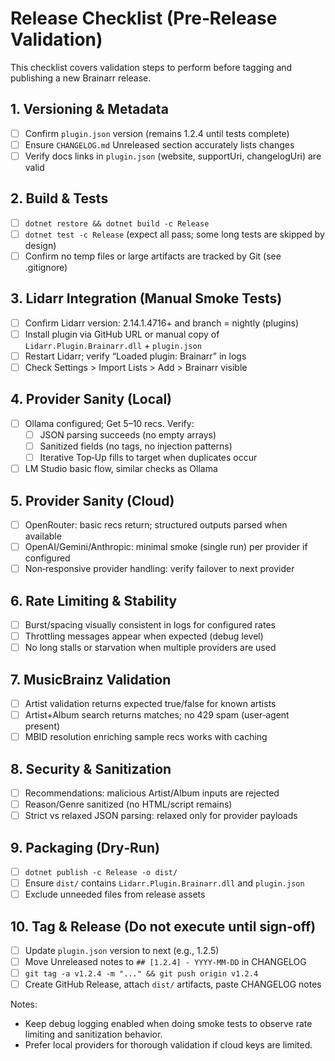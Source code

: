 # Release Checklist (Pre‑Release Validation)

This checklist covers validation steps to perform before tagging and publishing a new Brainarr release.

## 1. Versioning & Metadata

- [ ] Confirm `plugin.json` version (remains 1.2.4 until tests complete)
- [ ] Ensure `CHANGELOG.md` Unreleased section accurately lists changes
- [ ] Verify docs links in `plugin.json` (website, supportUri, changelogUri) are valid

## 2. Build & Tests

- [ ] `dotnet restore && dotnet build -c Release`
- [ ] `dotnet test -c Release` (expect all pass; some long tests are skipped by design)
- [ ] Confirm no temp files or large artifacts are tracked by Git (see .gitignore)

## 3. Lidarr Integration (Manual Smoke Tests)

- [ ] Confirm Lidarr version: 2.14.1.4716+ and branch = nightly (plugins)
- [ ] Install plugin via GitHub URL or manual copy of `Lidarr.Plugin.Brainarr.dll` + `plugin.json`
- [ ] Restart Lidarr; verify “Loaded plugin: Brainarr” in logs
- [ ] Check Settings > Import Lists > Add > Brainarr visible

## 4. Provider Sanity (Local)

- [ ] Ollama configured; Get 5–10 recs. Verify:
  - [ ] JSON parsing succeeds (no empty arrays)
  - [ ] Sanitized fields (no tags, no injection patterns)
  - [ ] Iterative Top‑Up fills to target when duplicates occur
- [ ] LM Studio basic flow, similar checks as Ollama

## 5. Provider Sanity (Cloud)

- [ ] OpenRouter: basic recs return; structured outputs parsed when available
- [ ] OpenAI/Gemini/Anthropic: minimal smoke (single run) per provider if configured
- [ ] Non‑responsive provider handling: verify failover to next provider

## 6. Rate Limiting & Stability

- [ ] Burst/spacing visually consistent in logs for configured rates
- [ ] Throttling messages appear when expected (debug level)
- [ ] No long stalls or starvation when multiple providers are used

## 7. MusicBrainz Validation

- [ ] Artist validation returns expected true/false for known artists
- [ ] Artist+Album search returns matches; no 429 spam (user‑agent present)
- [ ] MBID resolution enriching sample recs works with caching

## 8. Security & Sanitization

- [ ] Recommendations: malicious Artist/Album inputs are rejected
- [ ] Reason/Genre sanitized (no HTML/script remains)
- [ ] Strict vs relaxed JSON parsing: relaxed only for provider payloads

## 9. Packaging (Dry‑Run)

- [ ] `dotnet publish -c Release -o dist/`
- [ ] Ensure `dist/` contains `Lidarr.Plugin.Brainarr.dll` and `plugin.json`
- [ ] Exclude unneeded files from release assets

## 10. Tag & Release (Do not execute until sign‑off)

- [ ] Update `plugin.json` version to next (e.g., 1.2.5)
- [ ] Move Unreleased notes to `## [1.2.4] - YYYY-MM-DD` in CHANGELOG
- [ ] `git tag -a v1.2.4 -m "..." && git push origin v1.2.4`
- [ ] Create GitHub Release, attach `dist/` artifacts, paste CHANGELOG notes

Notes:

- Keep debug logging enabled when doing smoke tests to observe rate limiting and sanitization behavior.
- Prefer local providers for thorough validation if cloud keys are limited.
